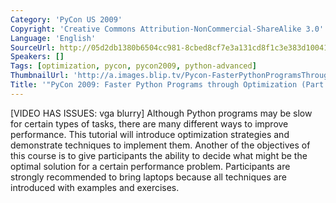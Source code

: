 ```yaml
---
Category: 'PyCon US 2009'
Copyright: 'Creative Commons Attribution-NonCommercial-ShareAlike 3.0'
Language: 'English'
SourceUrl: http://05d2db1380b6504cc981-8cbed8cf7e3a131cd8f1c3e383d10041.r93.cf2.rackcdn.com/pycon-us-2009/216_pycon-2009-faster-python-programs-through-optimization-part-2-of-3.mp4
Speakers: []
Tags: [optimization, pycon, pycon2009, python-advanced]
ThumbnailUrl: 'http://a.images.blip.tv/Pycon-FasterPythonProgramsThroughOptimizationPart002899-905.jpg'
Title: '"PyCon 2009: Faster Python Programs through Optimization (Part 2 of 3)"'
---
```

  
[VIDEO HAS ISSUES: vga blurry] Although Python programs may be slow for
certain types of tasks, there are many different ways to improve performance.
This tutorial will introduce optimization strategies and demonstrate
techniques to implement them. Another of the objectives of this course is to
give participants the ability to decide what might be the optimal solution for
a certain performance problem. Participants are strongly recommended to bring
laptops because all techniques are introduced with examples and exercises.

